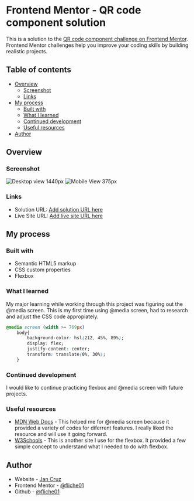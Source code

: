 # Frontend Mentor - QR code component solution

This is a solution to the [QR code component challenge on Frontend Mentor](https://www.frontendmentor.io/challenges/qr-code-component-iux_sIO_H). Frontend Mentor challenges help you improve your coding skills by building realistic projects. 

## Table of contents

- [Overview](#overview)
  - [Screenshot](#screenshot)
  - [Links](#links)
- [My process](#my-process)
  - [Built with](#built-with)
  - [What I learned](#what-i-learned)
  - [Continued development](#continued-development)
  - [Useful resources](#useful-resources)
- [Author](#author)
## Overview

### Screenshot

![Desktop view 1440px](image-3.png)
![Mobile View 375px](image-2.png)

### Links

- Solution URL: [Add solution URL here](https://your-solution-url.com)
- Live Site URL: [Add live site URL here](https://your-live-site-url.com)

## My process

### Built with

- Semantic HTML5 markup
- CSS custom properties
- Flexbox

### What I learned

My major learning while working through this project was figuring out the @media screen. This is my first time using @media screen, had to research and adjust the CSS code appropiately.


```css
@media screen (width >= 769px)
    body{
        background-color: hsl(212, 45%, 89%);
        display: flex;
        justify-content: center;
        transform: translate(0%, 30%);
    }
```
### Continued development

I would like to continue practicing flexbox and @media screen with future projects.

### Useful resources

- [MDN Web Docs](https://developer.mozilla.org/en-US/docs/Web/CSS/CSS_media_queries/Using_media_queries) - This helped me for @media screen because it provided a variety of codes for diferrent features. I really liked the resource and will use it going forward.
- [W3Schools](https://www.w3schools.com/) - This is another site I use for the flexbox. It provided a few simple concept to understand what I needed to do with flexbox.

## Author

- Website - [Jan Cruz](https://www.your-site.com)
- Frontend Mentor - [@fliche01](https://www.frontendmentor.io/profile/fliche01)
- Github - [@fliche01](https://github.com/fliche01)
